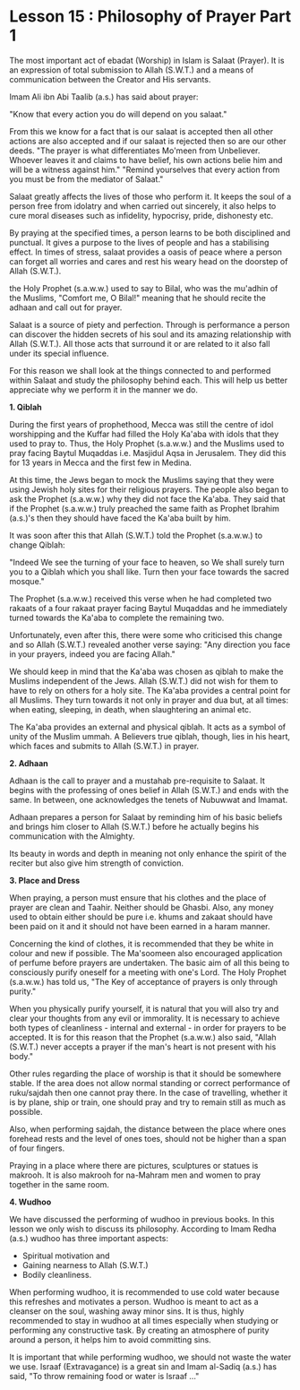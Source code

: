 Lesson 15 : Philosophy of Prayer Part 1
=======================================

The most important act of ebadat (Worship) in Islam is Salaat (Prayer).
It is an expression of total submission to Allah (S.W.T.) and a means of
communication between the Creator and His servants.

Imam Ali ibn Abi Taalib (a.s.) has said about prayer:

"Know that every action you do will depend on you salaat."

From this we know for a fact that is our salaat is accepted then all
other actions are also accepted and if our salaat is rejected then so
are our other deeds. "The prayer is what differentiates Mo'meen from
Unbeliever. Whoever leaves it and claims to have belief, his own actions
belie him and will be a witness against him." "Remind yourselves that
every action from you must be from the mediator of Salaat."

Salaat greatly affects the lives of those who perform it. It keeps the
soul of a person free from idolatry and when carried out sincerely, it
also helps to cure moral diseases such as infidelity, hypocrisy, pride,
dishonesty etc.

By praying at the specified times, a person learns to be both
disciplined and punctual. It gives a purpose to the lives of people and
has a stabilising effect. In times of stress, salaat provides a oasis of
peace where a person can forget all worries and cares and rest his weary
head on the doorstep of Allah (S.W.T.).

the Holy Prophet (s.a.w.w.) used to say to Bilal, who was the mu'adhin
of the Muslims, "Comfort me, O Bilal!" meaning that he should recite the
adhaan and call out for prayer.

Salaat is a source of piety and perfection. Through is performance a
person can discover the hidden secrets of his soul and its amazing
relationship with Allah (S.W.T.). All those acts that surround it or are
related to it also fall under its special influence.

For this reason we shall look at the things connected to and performed
within Salaat and study the philosophy behind each. This will help us
better appreciate why we perform it in the manner we do.

**1. Qiblah**

During the first years of prophethood, Mecca was still the centre of
idol worshipping and the Kuffar had filled the Holy Ka'aba with idols
that they used to pray to. Thus, the Holy Prophet (s.a.w.w.) and the
Muslims used to pray facing Baytul Muqaddas i.e. Masjidul Aqsa in
Jerusalem. They did this for 13 years in Mecca and the first few in
Medina.

At this time, the Jews began to mock the Muslims saying that they were
using Jewish holy sites for their religious prayers. The people also
began to ask the Prophet (s.a.w.w.) why they did not face the Ka'aba.
They said that if the Prophet (s.a.w.w.) truly preached the same faith
as Prophet Ibrahim (a.s.)'s then they should have faced the Ka'aba built
by him.

It was soon after this that Allah (S.W.T.) told the Prophet (s.a.w.w.)
to change Qiblah:

"Indeed We see the turning of your face to heaven, so We shall surely
turn you to a Qiblah which you shall like. Turn then your face towards
the sacred mosque."

The Prophet (s.a.w.w.) received this verse when he had completed two
rakaats of a four rakaat prayer facing Baytul Muqaddas and he
immediately turned towards the Ka'aba to complete the remaining two.

Unfortunately, even after this, there were some who criticised this
change and so Allah (S.W.T.) revealed another verse saying: "Any
direction you face in your prayers, indeed you are facing Allah."

We should keep in mind that the Ka'aba was chosen as qiblah to make the
Muslims independent of the Jews. Allah (S.W.T.) did not wish for them to
have to rely on others for a holy site. The Ka'aba provides a central
point for all Muslims. They turn towards it not only in prayer and dua
but, at all times: when eating, sleeping, in death, when slaughtering an
animal etc.

The Ka'aba provides an external and physical qiblah. It acts as a
symbol of unity of the Muslim ummah. A Believers true qiblah, though,
lies in his heart, which faces and submits to Allah (S.W.T.) in
prayer.

**2. Adhaan**

Adhaan is the call to prayer and a mustahab pre-requisite to Salaat. It
begins with the professing of ones belief in Allah (S.W.T.) and ends
with the same. In between, one acknowledges the tenets of Nubuwwat and
Imamat.

Adhaan prepares a person for Salaat by reminding him of his basic
beliefs and brings him closer to Allah (S.W.T.) before he actually
begins his communication with the Almighty.

Its beauty in words and depth in meaning not only enhance the spirit of
the reciter but also give him strength of conviction.

**3. Place and Dress**

When praying, a person must ensure that his clothes and the place of
prayer are clean and Taahir. Neither should be Ghasbi. Also, any money
used to obtain either should be pure i.e. khums and zakaat should have
been paid on it and it should not have been earned in a haram manner.

Concerning the kind of clothes, it is recommended that they be white in
colour and new if possible. The Ma'soomeen also encouraged application
of perfume before prayers are undertaken. The basic aim of all this
being to consciously purify oneself for a meeting with one's Lord. The
Holy Prophet (s.a.w.w.) has told us, "The Key of acceptance of prayers
is only through purity."

When you physically purify yourself, it is natural that you will also
try and clear your thoughts from any evil or immorality. It is necessary
to achieve both types of cleanliness - internal and external - in order
for prayers to be accepted. It is for this reason that the Prophet
(s.a.w.w.) also said, "Allah (S.W.T.) never accepts a prayer if the
man's heart is not present with his body."

Other rules regarding the place of worship is that it should be
somewhere stable. If the area does not allow normal standing or correct
performance of ruku/sajdah then one cannot pray there. In the case of
travelling, whether it is by plane, ship or train, one should pray and
try to remain still as much as possible.

Also, when performing sajdah, the distance between the place where ones
forehead rests and the level of ones toes, should not be higher than a
span of four fingers.

Praying in a place where there are pictures, sculptures or statues is
makrooh. It is also makrooh for na-Mahram men and women to pray together
in the same room.

**4. Wudhoo**

We have discussed the performing of wudhoo in previous books. In this
lesson we only wish to discuss its philosophy. According to Imam Redha
(a.s.) wudhoo has three important aspects:

- Spiritual motivation and
- Gaining nearness to Allah (S.W.T.)
- Bodily cleanliness.

When performing wudhoo, it is recommended to use cold water because
this refreshes and motivates a person. Wudhoo is meant to act as a
cleanser on the soul, washing away minor sins. It is thus, highly
recommended to stay in wudhoo at all times especially when studying or
performing any constructive task. By creating an atmosphere of purity
around a person, it helps him to avoid committing sins.

It is important that while performing wudhoo, we should not waste the
water we use. Israaf (Extravagance) is a great sin and Imam al-Sadiq
(a.s.) has said, "To throw remaining food or water is Israaf …"


